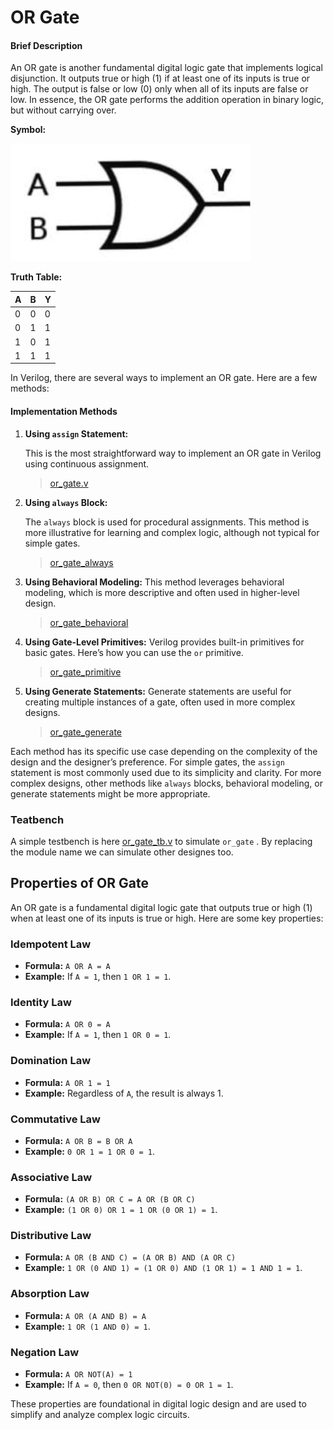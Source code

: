 # OR Gate

#### Brief Description

An OR gate is another fundamental digital logic gate that implements logical disjunction. It outputs true or high (1) if at least one of its inputs is true or high. The output is false or low (0) only when all of its inputs are false or low. In essence, the OR gate performs the addition operation in binary logic, but without carrying over.

**Symbol:**
 
 ![alt text](image.png)

**Truth Table:**

| A | B | Y |
|---|---|---|
| 0 | 0 | 0 |
| 0 | 1 | 1 |
| 1 | 0 | 1 |
| 1 | 1 | 1 |

In Verilog, there are several ways to implement an OR gate. Here are a few methods:

#### Implementation Methods

1. **Using `assign` Statement:**
   
   This is the most straightforward way to implement an OR gate in Verilog using continuous assignment.

   > [or_gate.v](or_gate.v)

2. **Using `always` Block:**
   
   The `always` block is used for procedural assignments. This method is more illustrative for learning and complex logic, although not typical for simple gates.

   > [or_gate_always](or_gate_always.v)

3. **Using Behavioral Modeling:**
   This method leverages behavioral modeling, which is more descriptive and often used in higher-level design.

   > [or_gate_behavioral](or_gate_behavioral.v)

4. **Using Gate-Level Primitives:**
   Verilog provides built-in primitives for basic gates. Here’s how you can use the `or` primitive.

   > [or_gate_primitive](or_gate_primitive.v)

5. **Using Generate Statements:**
   Generate statements are useful for creating multiple instances of a gate, often used in more complex designs.

   > [or_gate_generate](or_gate_generate.v)

Each method has its specific use case depending on the complexity of the design and the designer’s preference. For simple gates, the `assign` statement is most commonly used due to its simplicity and clarity. For more complex designs, other methods like `always` blocks, behavioral modeling, or generate statements might be more appropriate.

### Teatbench

A simple testbench is here [or_gate_tb.v](or_gate_tb.v) to simulate `or_gate` . By replacing the module name we can simulate other designes too.

## Properties of OR Gate

An OR gate is a fundamental digital logic gate that outputs true or high (1) when at least one of its inputs is true or high. Here are some key properties:

### Idempotent Law
- **Formula:** `A OR A = A`
- **Example:** If `A = 1`, then `1 OR 1 = 1`.

### Identity Law
- **Formula:** `A OR 0 = A`
- **Example:** If `A = 1`, then `1 OR 0 = 1`.

### Domination Law
- **Formula:** `A OR 1 = 1`
- **Example:** Regardless of `A`, the result is always 1.

### Commutative Law
- **Formula:** `A OR B = B OR A`
- **Example:** `0 OR 1 = 1 OR 0 = 1`.

### Associative Law
- **Formula:** `(A OR B) OR C = A OR (B OR C)`
- **Example:** `(1 OR 0) OR 1 = 1 OR (0 OR 1) = 1`.

### Distributive Law
- **Formula:** `A OR (B AND C) = (A OR B) AND (A OR C)`
- **Example:** `1 OR (0 AND 1) = (1 OR 0) AND (1 OR 1) = 1 AND 1 = 1`.

### Absorption Law
- **Formula:** `A OR (A AND B) = A`
- **Example:** `1 OR (1 AND 0) = 1`.

### Negation Law
- **Formula:** `A OR NOT(A) = 1`
- **Example:** If `A = 0`, then `0 OR NOT(0) = 0 OR 1 = 1`.

These properties are foundational in digital logic design and are used to simplify and analyze complex logic circuits.
